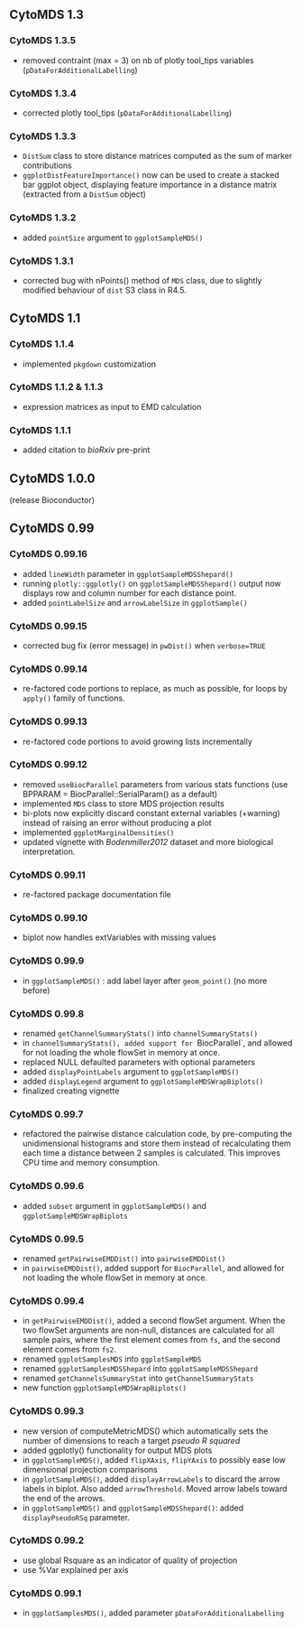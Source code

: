 ## CytoMDS 1.3

### CytoMDS 1.3.5
- removed contraint (max = 3)
on nb of plotly tool_tips variables (`pDataForAdditionalLabelling`)

### CytoMDS 1.3.4
- corrected plotly tool_tips (`pDataForAdditionalLabelling`)

### CytoMDS 1.3.3
- `DistSum` class to store distance matrices computed as the sum
of marker contributions
- `ggplotDistFeatureImportance()` now can be used to create a stacked bar ggplot 
object, displaying feature importance in a distance matrix 
(extracted from a `DistSum` object)

### CytoMDS 1.3.2
- added `pointSize` argument to `ggplotSampleMDS()`

### CytoMDS 1.3.1
- corrected bug with nPoints() method of `MDS` class, due to slightly modified 
behaviour of `dist` S3 class in R4.5.

## CytoMDS 1.1

### CytoMDS 1.1.4
- implemented `pkgdown` customization

### CytoMDS 1.1.2 & 1.1.3
- expression matrices as input to EMD calculation

### CytoMDS 1.1.1
- added citation to _bioRxiv_ pre-print

## CytoMDS 1.0.0
(release Bioconductor)

## CytoMDS 0.99

### CytoMDS 0.99.16
- added `lineWidth` parameter in `ggplotSampleMDSShepard()`
- running `plotly::ggplotly()` on `ggplotSampleMDSShepard()` output now 
displays row and column number for each distance point.
- added `pointLabelSize` and `arrowLabelSize` in `ggplotSample()`

### CytoMDS 0.99.15
- corrected bug fix (error message) in `pwDist()` when `verbose=TRUE`

### CytoMDS 0.99.14
- re-factored code portions to replace, as much as possible, 
for loops by `apply()` family of functions.

### CytoMDS 0.99.13
- re-factored code portions to avoid growing lists incrementally

### CytoMDS 0.99.12
- removed `useBiocParallel` parameters from various stats functions 
(use BPPARAM = BiocParallel::SerialParam() as a default)
- implemented `MDS` class to store MDS projection results
- bi-plots now explicitly discard constant external variables (+warning) 
instead of raising an error without producing a plot
- implemented `ggplotMarginalDensities()`
- updated vignette with *Bodenmiller2012* dataset and more biological 
interpretation.

### CytoMDS 0.99.11
- re-factored package documentation file

### CytoMDS 0.99.10
- biplot now handles extVariables with missing values

### CytoMDS 0.99.9
- in `ggplotSampleMDS()` : add label layer after `geom_point()` (no more before)

### CytoMDS 0.99.8
- renamed `getChannelSummaryStats()` into `channelSummaryStats()`
- in `channelSummaryStats(), added support for `BiocParallel`, and allowed
for not loading the whole flowSet in memory at once.
- replaced NULL defaulted parameters with optional parameters
- added `displayPointLabels` argument to `ggplotSampleMDS()`
- added `displayLegend` argument to `ggplotSampleMDSWrapBiplots()`
- finalized creating vignette

### CytoMDS 0.99.7
- refactored the pairwise distance calculation code, by pre-computing the
unidimensional histograms and store them instead of recalculating them each
time a distance between 2 samples is calculated. This improves CPU time and
memory consumption.

### CytoMDS 0.99.6
- added `subset` argument in `ggplotSampleMDS()` and 
`ggplotSampleMDSWrapBiplots`

### CytoMDS 0.99.5
- renamed `getPairwiseEMDDist()` into `pairwiseEMDDist()`
- in `pairwiseEMDDist()`, added support for `BiocParallel`, and allowed
for not loading the whole flowSet in memory at once.

### CytoMDS 0.99.4
- in `getPairwiseEMDDist()`, added a second flowSet argument. When the two
flowSet arguments are non-null, distances are calculated for all sample pairs, 
where the first element comes from `fs`, 
and the second element comes from `fs2`.
- renamed `ggplotSamplesMDS` into `ggplotSampleMDS`
- renamed `ggplotSamplesMDSShepard` into `ggplotSampleMDSShepard`
- renamed `getChannelsSummaryStat` into `getChannelSummaryStats`
- new function `ggplotSampleMDSWrapBiplots()`

### CytoMDS 0.99.3
- new version of computeMetricMDS() which automatically sets 
the number of dimensions to reach a target *pseudo R squared*
- added ggplotly() functionality for output MDS plots
- in `ggplotSampleMDS()`, added `flipXAxis`, `flipYAxis` 
to possibly ease low dimensional projection comparisons
- in `ggplotSampleMDS()`, added `displayArrowLabels` to discard
the arrow labels in biplot. Also added `arrowThreshold`.
Moved arrow labels toward the end of the arrows.
- in `ggplotSampleMDS()` and `ggplotSampleMDSShepard()`: added 
`displayPseudoRSq` parameter.

### CytoMDS 0.99.2
- use global Rsquare as an indicator of quality of projection
- use %Var explained per axis

### CytoMDS 0.99.1
- in `ggplotSamplesMDS()`, added parameter `pDataForAdditionalLabelling`
